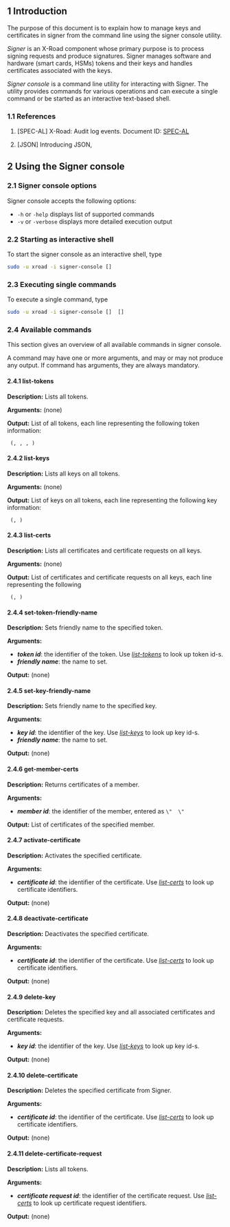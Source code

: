 ## 1 Introduction

The purpose of this document is to explain how to manage keys and certificates in signer from the command line using the signer console utility.

*Signer* is an X-Road component whose primary purpose is to process signing requests and produce signatures. Signer manages software and hardware (smart cards, HSMs) tokens and their keys and handles certificates associated with the keys.

*Signer console* is a command line utility for interacting with Signer. The utility provides commands for various operations and can execute a single command or be started as an interactive text-based shell.

### 1.1 References

1.  \[SPEC-AL\] X-Road: Audit log events. Document ID: [SPEC-AL](../Architecture/spec-al_x-road_audit_log_events.md)

2.  \[JSON\] Introducing JSON,

## 2 Using the Signer console

### 2.1 Signer console options

Signer console accepts the following options:
- `-h` or `-help` displays list of supported commands
- `-v` or `-verbose` displays more detailed execution output

### 2.2 Starting as interactive shell

To start the signer console as an interactive shell, type 
```bash
sudo -u xroad -i signer-console []
```

### 2.3 Executing single commands

To execute a single command, type
```bash
sudo -u xroad -i signer-console []  []
```

### 2.4 Available commands

This section gives an overview of all available commands in signer console.

A command may have one or more arguments, and may or may not produce any output. If command has arguments, they are always mandatory.

#### 2.4.1 list-tokens

**Description:** Lists all tokens.

**Arguments:** (none)

**Output:** List of all tokens, each line representing the following token information:
```
 (, , , )
```

#### 2.4.2 list-keys

**Description:** Lists all keys on all tokens.

**Arguments:** (none)

**Output:** List of keys on all tokens, each line representing the following key information:
```
 (, )
```

#### 2.4.3 list-certs

**Description:** Lists all certificates and certificate requests on all keys.

**Arguments:** (none)

**Output:** List of certificates and certificate requests on all keys, each line representing the following 
```
 (, )
```

#### 2.4.4 set-token-friendly-name

**Description:** Sets friendly name to the specified token.

**Arguments:**
* ***token id***: the identifier of the token. Use *[list-tokens](#241-list-tokens)* to look up token id-s.
* ***friendly name***: the name to set.

**Output:** (none)

#### 2.4.5 set-key-friendly-name

**Description:** Sets friendly name to the specified key.

**Arguments:**
* ***key id***: the identifier of the key. Use *[list-keys](#242-list-keys)* to look up key id-s.
* ***friendly name***: the name to set.

**Output:** (none)

#### 2.4.6 get-member-certs

**Description:** Returns certificates of a member.

**Arguments:**
* ***member id***: the identifier of the member, entered as `\"  \"`

**Output:** List of certificates of the specified member.

#### 2.4.7 activate-certificate

**Description:** Activates the specified certificate.

**Arguments:**
* ***certificate id***: the identifier of the certificate. Use *[list-certs](#243-list-certs)* to look up certificate identifiers.

**Output:** (none)

#### 2.4.8 deactivate-certificate

**Description:** Deactivates the specified certificate.

**Arguments:**
* ***certificate id***: the identifier of the certificate. Use *[list-certs](#243-list-certs)* to look up certificate identifiers.

**Output:** (none)

#### 2.4.9 delete-key

**Description:** Deletes the specified key and all associated certificates and certificate requests.

**Arguments:**
* ***key id***: the identifier of the key. Use *[list-keys](#242-list-keys)* to look up key id-s.

**Output:** (none)

#### 2.4.10 delete-certificate

**Description:** Deletes the specified certificate from Signer.

**Arguments:**
* ***certificate id***: the identifier of the certificate. Use *[list-certs](#243-list-certs)* to look up certificate identifiers.

**Output:** (none)

#### 2.4.11 delete-certificate-request

**Description:** Lists all tokens.

**Arguments:**
* ***certificate request id***: the identifier of the certificate request. Use *[list-certs](#243-list-certs)* to look up certificate request identifiers.

**Output:** (none)